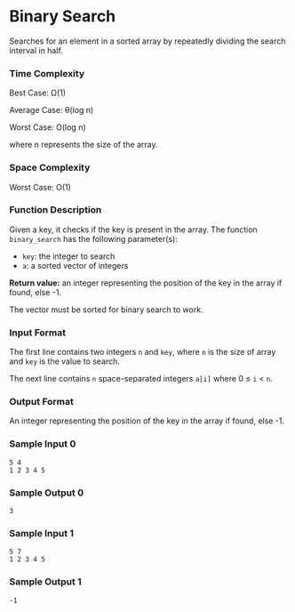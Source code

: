 # Binary Search

Searches for an element in a sorted array by repeatedly dividing the search interval in half.


### Time Complexity

Best Case: Ω(1)

Average Case: θ(log n)

Worst Case: O(log n)

where n represents the size of the array.


### Space Complexity

Worst Case: O(1)


### Function Description

Given a key, it checks if the key is present in the array. The function `binary_search` has the following parameter(s):

* `key`: the integer to search
* `a`: a sorted vector of integers

**Return value:** an integer representing the position of the key in the array if found, else -1.

The vector must be sorted for binary search to work.


### Input Format

The first line contains two integers `n` and `key`, where `n` is the size of array and `key` is the value to search.

The next line contains `n` space-separated integers `a[i]` where 0 ≤ `i` < `n`.


### Output Format

An integer representing the position of the key in the array if found, else -1.


### Sample Input 0

```
5 4
1 2 3 4 5
```


### Sample Output 0

```
3
```


### Sample Input 1

```
5 7
1 2 3 4 5
```


### Sample Output 1

```
-1
```